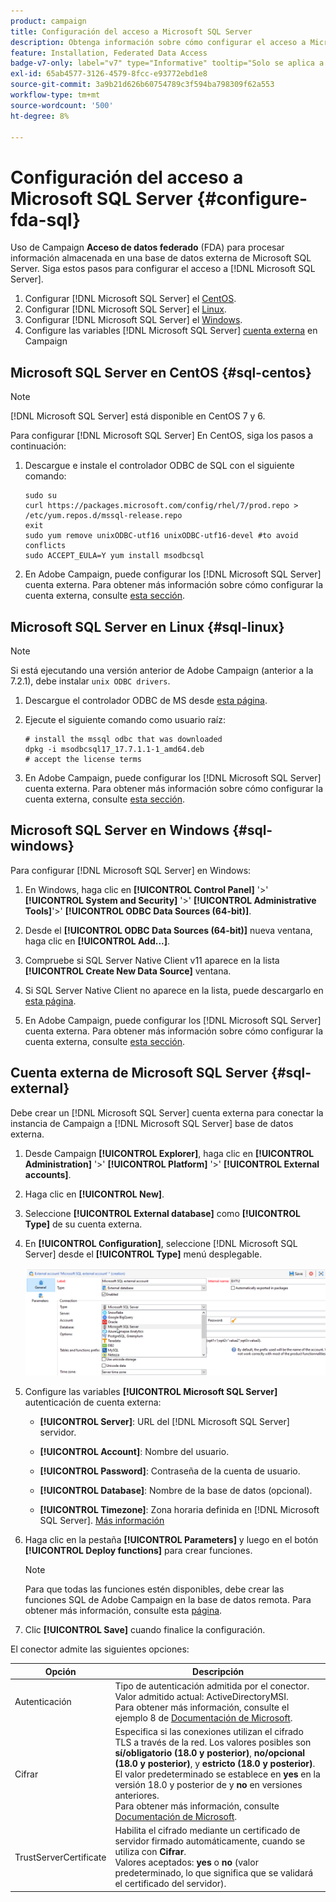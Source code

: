 ```yaml
---
product: campaign
title: Configuración del acceso a Microsoft SQL Server
description: Obtenga información sobre cómo configurar el acceso a Microsoft SQL Server
feature: Installation, Federated Data Access
badge-v7-only: label="v7" type="Informative" tooltip="Solo se aplica a Campaign Classic v7"
exl-id: 65ab4577-3126-4579-8fcc-e93772ebd1e8
source-git-commit: 3a9b21d626b60754789c3f594ba798309f62a553
workflow-type: tm+mt
source-wordcount: '500'
ht-degree: 8%

---
```


# Configuración del acceso a Microsoft SQL Server {#configure-fda-sql}



Uso de Campaign **Acceso de datos federado** (FDA) para procesar información almacenada en una base de datos externa de Microsoft SQL Server. Siga estos pasos para configurar el acceso a [!DNL Microsoft SQL Server].

1. Configurar [!DNL Microsoft SQL Server] el [CentOS](#sql-centos).
1. Configurar [!DNL Microsoft SQL Server] el [Linux](#sql-linux).
1. Configurar [!DNL Microsoft SQL Server] el [Windows](#sql-windows).
1. Configure las variables [!DNL Microsoft SQL Server] [cuenta externa](#sql-external) en Campaign

## Microsoft SQL Server en CentOS {#sql-centos}

>[!NOTE]
>
> [!DNL Microsoft SQL Server] está disponible en CentOS 7 y 6.

Para configurar [!DNL Microsoft SQL Server] En CentOS, siga los pasos a continuación:

1. Descargue e instale el controlador ODBC de SQL con el siguiente comando:

   ```
   sudo su
   curl https://packages.microsoft.com/config/rhel/7/prod.repo > /etc/yum.repos.d/mssql-release.repo
   exit
   sudo yum remove unixODBC-utf16 unixODBC-utf16-devel #to avoid conflicts
   sudo ACCEPT_EULA=Y yum install msodbcsql
   ```

1. En Adobe Campaign, puede configurar los [!DNL Microsoft SQL Server] cuenta externa. Para obtener más información sobre cómo configurar la cuenta externa, consulte [esta sección](#sql-external).

## Microsoft SQL Server en Linux {#sql-linux}

>[!NOTE]
>
> Si está ejecutando una versión anterior de Adobe Campaign (anterior a la 7.2.1), debe instalar `unix ODBC drivers`.

1. Descargue el controlador ODBC de MS desde [esta página](https://packages.microsoft.com/ubuntu/16.04/prod/pool/main/m/msodbcsql17/).

1. Ejecute el siguiente comando como usuario raíz:

   ```
   # install the mssql odbc that was downloaded
   dpkg -i msodbcsql17_17.7.1.1-1_amd64.deb
   # accept the license terms
   ```

1. En Adobe Campaign, puede configurar los [!DNL Microsoft SQL Server] cuenta externa. Para obtener más información sobre cómo configurar la cuenta externa, consulte [esta sección](#sql-external).

## Microsoft SQL Server en Windows {#sql-windows}

Para configurar [!DNL Microsoft SQL Server] en Windows:

1. En Windows, haga clic en **[!UICONTROL Control Panel]** &#39;>&#39; **[!UICONTROL System and Security]** &#39;>&#39; **[!UICONTROL Administrative Tools]**&#39;>&#39; **[!UICONTROL ODBC Data Sources (64-bit)]**.

1. Desde el **[!UICONTROL ODBC Data Sources (64-bit)]** nueva ventana, haga clic en **[!UICONTROL Add...]**.

1. Compruebe si SQL Server Native Client v11 aparece en la lista **[!UICONTROL Create New Data Source]** ventana.

1. Si SQL Server Native Client no aparece en la lista, puede descargarlo en [esta página](https://www.microsoft.com/en-my/download/details.aspx?id=36434).

1. En Adobe Campaign, puede configurar los [!DNL Microsoft SQL Server] cuenta externa. Para obtener más información sobre cómo configurar la cuenta externa, consulte [esta sección](#sql-external).

## Cuenta externa de Microsoft SQL Server {#sql-external}

Debe crear un [!DNL Microsoft SQL Server] cuenta externa para conectar la instancia de Campaign a [!DNL Microsoft SQL Server] base de datos externa.

1. Desde Campaign **[!UICONTROL Explorer]**, haga clic en **[!UICONTROL Administration]** &#39;>&#39; **[!UICONTROL Platform]** &#39;>&#39; **[!UICONTROL External accounts]**.

1. Haga clic en **[!UICONTROL New]**.

1. Seleccione **[!UICONTROL External database]** como **[!UICONTROL Type]** de su cuenta externa.

1. En **[!UICONTROL Configuration]**, seleccione [!DNL Microsoft SQL Server] desde el **[!UICONTROL Type]** menú desplegable.

   ![](assets/sql.png)

1. Configure las variables **[!UICONTROL Microsoft SQL Server]** autenticación de cuenta externa:

   * **[!UICONTROL Server]**: URL del [!DNL Microsoft SQL Server] servidor.

   * **[!UICONTROL Account]**: Nombre del usuario.

   * **[!UICONTROL Password]**: Contraseña de la cuenta de usuario.

   * **[!UICONTROL Database]**: Nombre de la base de datos (opcional).

   * **[!UICONTROL Timezone]**: Zona horaria definida en [!DNL Microsoft SQL Server]. [Más información](https://docs.microsoft.com/en-us/sql/t-sql/functions/current-timezone-transact-sql?view=sql-server-ver15)

1. Haga clic en la pestaña **[!UICONTROL Parameters]** y luego en el botón **[!UICONTROL Deploy functions]** para crear funciones.

   >[!NOTE]
   >
   >Para que todas las funciones estén disponibles, debe crear las funciones SQL de Adobe Campaign en la base de datos remota. Para obtener más información, consulte esta [página](../../configuration/using/adding-additional-sql-functions.md).

1. Clic **[!UICONTROL Save]** cuando finalice la configuración.

El conector admite las siguientes opciones:

| Opción | Descripción |
|---|---|
| Autenticación | Tipo de autenticación admitida por el conector. Valor admitido actual: ActiveDirectoryMSI. <br> Para obtener más información, consulte el ejemplo 8 de [Documentación de Microsoft](https://docs.microsoft.com/en-us/sql/connect/odbc/using-azure-active-directory?view=sql-server-ver15#example-connection-strings). |
| Cifrar | Especifica si las conexiones utilizan el cifrado TLS a través de la red. Los valores posibles son **sí/obligatorio (18.0 y posterior)**, **no/opcional (18.0 y posterior)**, y **estricto (18.0 y posterior)**. El valor predeterminado se establece en **yes** en la versión 18.0 y posterior de y **no** en versiones anteriores. <br>Para obtener más información, consulte [Documentación de Microsoft](https://docs.microsoft.com/en-us/sql/connect/odbc/dsn-connection-string-attribute?view=azure-sqldw-latest#encrypt). |
| TrustServerCertificate | Habilita el cifrado mediante un certificado de servidor firmado automáticamente, cuando se utiliza con **Cifrar**. <br>Valores aceptados: **yes** o **no** (valor predeterminado, lo que significa que se validará el certificado del servidor). |
